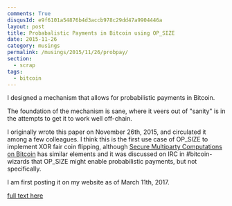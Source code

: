 ```yaml
---
comments: True
disqusId: e9f6101a54876b4d3accb978c29dd47a9904446a
layout: post
title: Probabalistic Payments in Bitcoin using OP_SIZE
date: 2015-11-26
category: musings
permalink: /musings/2015/11/26/probpay/
section:
  - scrap
tags:
  - bitcoin
---
```


I designed a mechanism that allows for probabilistic payments in Bitcoin.

The foundation of the mechanism is sane, where it veers out of "sanity" is in
the attempts to get it to work well off-chain.

I originally wrote this paper on November 26th, 2015, and circulated it among a
few colleagues. I think this is the first use case of OP\_SIZE to implement XOR
fair coin flipping, although [Secure Multiparty Computations on
Bitcoin](http://ieeexplore.ieee.org/document/6956580/?reload=true&arnumber=6956580)
has similar elements and it was discussed on IRC in #bitcoin-wizards that
OP\_SIZE might enable probabilistic payments, but not specifically.

I am first posting it on my website as of March 11th, 2017.

[full text here]({{site.baseurl}}/public/pdfs/probpay.pdf)
